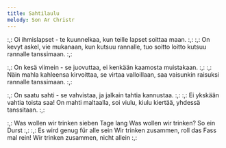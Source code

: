 ```yaml
---
title: Sahtilaulu
melody: Son Ar Christr
---
```

:,: Oi ihmislapset - te kuunnelkaa,
kun teille lapset soittaa maan. :,:
:,: On kevyt askel, vie mukanaan,
kun kutsuu rannalle,
tuo soitto loitto kutsuu rannalle tanssimaan. :,:

:,: On kesä viimein - se juovuttaa,
ei kenkään kaamosta muistakaan. :,:
:,: Näin mahla kahleensa kirvoittaa,
se virtaa valloillaan,
saa vaisunkin raisuksi rannalle tanssimaan. :,:

:,: On saatu sahti - se vahvistaa,
ja jalkain tahtia kannustaa. :,:
:,: Ei ykskään vahtia toista saa!
On mahti maltaalla,
soi viulu, kiulu kiertää, yhdessä tanssitaan. :,:

:,: Was wollen wir trinken sieben Tage lang 
Was wollen wir trinken? So ein Durst :,:
:,: Es wird genug für alle sein 
Wir trinken zusammen, roll das Fass mal rein! 
Wir trinken zusammen, nicht allein :,:
